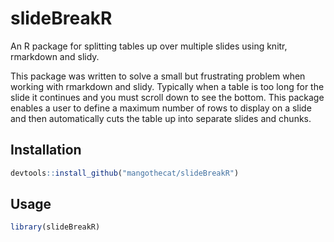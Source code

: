 # slideBreakR
An R package for splitting tables up over multiple slides using knitr, rmarkdown and slidy.

This package was written to solve a small but frustrating problem when working with rmarkdown and slidy.  Typically when a table is too long for the slide it continues and you must scroll down to see the bottom.  This package enables a user to define a maximum number of rows to display on a slide and then automatically cuts the table up into separate slides and chunks.

## Installation

```r
devtools::install_github("mangothecat/slideBreakR")
```

## Usage

```r
library(slideBreakR)
```